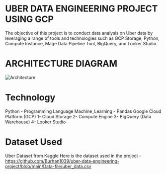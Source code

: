 # UBER DATA ENGINEERING PROJECT USING GCP
The objective of this project is to conduct data analysis on Uber data by leveraging a range of tools and technologies such as GCP Storage, Python, Compute Instance, Mage Data Pipeline Tool, BigQuery, and Looker Studio.
# ARCHITECTURE DIAGRAM
![Architecture](https://github.com/Burhan1039/uber-data-engineering-project/assets/83093158/31dd6fd1-0b6c-4bbc-bc79-9f2f4e62bcc3)
# Technology 
Python - Programming Language
Machine_Learning - Pandas
Google Cloud Platform (GCP)
1- Cloud Storage
2- Compute Engine
3- BigQuery (Data Warehouse)
4- Looker Studio
# Dataset Used
Uber Dataset from Kaggle
Here is the dataset used in the project - https://github.com/Burhan1039/uber-data-engineering-project/blob/main/Data-file/uber_data.csv  

